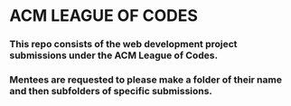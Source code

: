 # ACM LEAGUE OF CODES

### This repo consists of the web development project submissions under the ACM League of Codes.
### Mentees are requested to please make a folder of their name and then subfolders of specific submissions.
